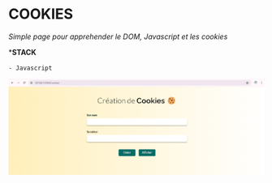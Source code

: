 # COOKIES

*Simple page pour apprehender le DOM, Javascript et les cookies*

***STACK**
        
    - Javascript

![alt text](image.png)